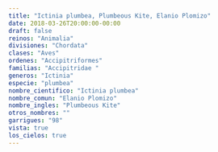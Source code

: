 ```yaml
---
title: "Ictinia plumbea, Plumbeous Kite, Elanio Plomizo"
date: 2018-03-26T20:00:00-00:00
draft: false
reinos: "Animalia"
divisiones: "Chordata"
clases: "Aves"
ordenes: "Accipitriformes"
familias: "Accipitridae "
generos: "Ictinia"
especie: "plumbea"
nombre_cientifico: "Ictinia plumbea"
nombre_comun: "Elanio Plomizo"
nombre_ingles: "Plumbeous Kite"
otros_nombres: ""
garrigues: "98"
vista: true
los_cielos: true
---
```


